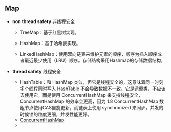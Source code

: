 ## Map

* **non thread safety** 非线程安全

  * TreeMap：基于红黑树实现。
  * HashMap：基于哈希表实现。

  * LinkedHashMap：使用双向链表来维护元素的顺序，顺序为插入顺序或者最近最少使用（LRU）顺序。存储结构采用Hashmap的存储数据结构，

* **thread safety** 线程安全
  * HashTable：和 HashMap 类似，但它是线程安全的，这意味着同一时刻多个线程同时写入 HashTable 不会导致数据不一致。它是遗留类，不应该去使用它，而是使用 ConcurrentHashMap 来支持线程安全，ConcurrentHashMap 的效率会更高，因为 1.8  ConcurrentHashMap 数组节点使用CAS自旋更新，而链表上使用 synchronized 来同步，并发的时候锁的粒度更细，并发性能更好。
  * [ConcurrentHashMap](thread-safety/ConcurrentHashMap.md)
  * 